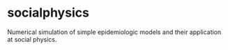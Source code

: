 # socialphysics

Numerical simulation of simple epidemiologic models and their application at social physics.
